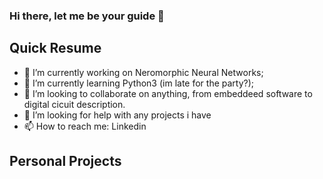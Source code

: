 ### Hi there, let me be your guide 👋

<!--
**Tiago-o-Oliveira/Tiago-o-Oliveira** is a ✨ _special_ ✨ repository because its `README.md` (this file) appears on your GitHub profile.

Here are some ideas to get you started:

- 🔭 I’m currently working on ...
- 🌱 I’m currently learning ...
- 👯 I’m looking to collaborate on ...
- 🤔 I’m looking for help with ...
- 💬 Ask me about ...
- 📫 How to reach me: ...
- 😄 Pronouns: ...
- ⚡ Fun fact: ...
-->
## Quick Resume
- 🔭 I’m currently working on Neromorphic Neural Networks;
- 🌱 I’m currently learning Python3 (im late for the party?);
- 👯 I’m looking to collaborate on anything, from embeddeed software to digital cicuit description.
- 🤔 I’m looking for help with any projects i have
- 📫 How to reach me: Linkedin
## Personal Projects

